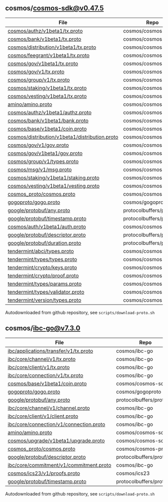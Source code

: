 ## cosmos/cosmos-sdk@v0.47.5
|File|Repo|Commit|Type|Code|
|--|--|--|--|--|
|[cosmos/authz/v1beta1/tx.proto](https://raw.githubusercontent.com/cosmos/cosmos-sdk/v0.47.5/proto/cosmos/authz/v1beta1/tx.proto)|cosmos/cosmos-sdk|v0.47.5|target|200|
|[cosmos/bank/v1beta1/tx.proto](https://raw.githubusercontent.com/cosmos/cosmos-sdk/v0.47.5/proto/cosmos/bank/v1beta1/tx.proto)|cosmos/cosmos-sdk|v0.47.5|target|200|
|[cosmos/distribution/v1beta1/tx.proto](https://raw.githubusercontent.com/cosmos/cosmos-sdk/v0.47.5/proto/cosmos/distribution/v1beta1/tx.proto)|cosmos/cosmos-sdk|v0.47.5|target|200|
|[cosmos/feegrant/v1beta1/tx.proto](https://raw.githubusercontent.com/cosmos/cosmos-sdk/v0.47.5/proto/cosmos/feegrant/v1beta1/tx.proto)|cosmos/cosmos-sdk|v0.47.5|target|200|
|[cosmos/gov/v1beta1/tx.proto](https://raw.githubusercontent.com/cosmos/cosmos-sdk/v0.47.5/proto/cosmos/gov/v1beta1/tx.proto)|cosmos/cosmos-sdk|v0.47.5|target|200|
|[cosmos/gov/v1/tx.proto](https://raw.githubusercontent.com/cosmos/cosmos-sdk/v0.47.5/proto/cosmos/gov/v1/tx.proto)|cosmos/cosmos-sdk|v0.47.5|target|200|
|[cosmos/group/v1/tx.proto](https://raw.githubusercontent.com/cosmos/cosmos-sdk/v0.47.5/proto/cosmos/group/v1/tx.proto)|cosmos/cosmos-sdk|v0.47.5|target|200|
|[cosmos/staking/v1beta1/tx.proto](https://raw.githubusercontent.com/cosmos/cosmos-sdk/v0.47.5/proto/cosmos/staking/v1beta1/tx.proto)|cosmos/cosmos-sdk|v0.47.5|target|200|
|[cosmos/vesting/v1beta1/tx.proto](https://raw.githubusercontent.com/cosmos/cosmos-sdk/v0.47.5/proto/cosmos/vesting/v1beta1/tx.proto)|cosmos/cosmos-sdk|v0.47.5|target|200|
|[amino/amino.proto](https://raw.githubusercontent.com/cosmos/cosmos-sdk/v0.47.5/proto/amino/amino.proto)|cosmos/cosmos-sdk|v0.47.5|dependency|200|
|[cosmos/authz/v1beta1/authz.proto](https://raw.githubusercontent.com/cosmos/cosmos-sdk/v0.47.5/proto/cosmos/authz/v1beta1/authz.proto)|cosmos/cosmos-sdk|v0.47.5|dependency|200|
|[cosmos/bank/v1beta1/bank.proto](https://raw.githubusercontent.com/cosmos/cosmos-sdk/v0.47.5/proto/cosmos/bank/v1beta1/bank.proto)|cosmos/cosmos-sdk|v0.47.5|dependency|200|
|[cosmos/base/v1beta1/coin.proto](https://raw.githubusercontent.com/cosmos/cosmos-sdk/v0.47.5/proto/cosmos/base/v1beta1/coin.proto)|cosmos/cosmos-sdk|v0.47.5|dependency|200|
|[cosmos/distribution/v1beta1/distribution.proto](https://raw.githubusercontent.com/cosmos/cosmos-sdk/v0.47.5/proto/cosmos/distribution/v1beta1/distribution.proto)|cosmos/cosmos-sdk|v0.47.5|dependency|200|
|[cosmos/gov/v1/gov.proto](https://raw.githubusercontent.com/cosmos/cosmos-sdk/v0.47.5/proto/cosmos/gov/v1/gov.proto)|cosmos/cosmos-sdk|v0.47.5|dependency|200|
|[cosmos/gov/v1beta1/gov.proto](https://raw.githubusercontent.com/cosmos/cosmos-sdk/v0.47.5/proto/cosmos/gov/v1beta1/gov.proto)|cosmos/cosmos-sdk|v0.47.5|dependency|200|
|[cosmos/group/v1/types.proto](https://raw.githubusercontent.com/cosmos/cosmos-sdk/v0.47.5/proto/cosmos/group/v1/types.proto)|cosmos/cosmos-sdk|v0.47.5|dependency|200|
|[cosmos/msg/v1/msg.proto](https://raw.githubusercontent.com/cosmos/cosmos-sdk/v0.47.5/proto/cosmos/msg/v1/msg.proto)|cosmos/cosmos-sdk|v0.47.5|dependency|200|
|[cosmos/staking/v1beta1/staking.proto](https://raw.githubusercontent.com/cosmos/cosmos-sdk/v0.47.5/proto/cosmos/staking/v1beta1/staking.proto)|cosmos/cosmos-sdk|v0.47.5|dependency|200|
|[cosmos/vesting/v1beta1/vesting.proto](https://raw.githubusercontent.com/cosmos/cosmos-sdk/v0.47.5/proto/cosmos/vesting/v1beta1/vesting.proto)|cosmos/cosmos-sdk|v0.47.5|dependency|200|
|[cosmos_proto/cosmos.proto](https://raw.githubusercontent.com/cosmos/cosmos-proto/3f5f5eb19538f5ff023e88461fb7ca890807f5e1/proto/cosmos_proto/cosmos.proto)|cosmos/cosmos-proto|3f5f5eb19538f5ff023e88461fb7ca890807f5e1|dependency|200|
|[gogoproto/gogo.proto](https://raw.githubusercontent.com/cosmos/gogoproto/c177fc4c5bdd7e216ccfb5c79757c85c7d16edcd/gogoproto/gogo.proto)|cosmos/gogoproto|c177fc4c5bdd7e216ccfb5c79757c85c7d16edcd|dependency|200|
|[google/protobuf/any.proto](https://raw.githubusercontent.com/protocolbuffers/protobuf/f85b3477a30f73bcfa92f218028ebe2be99355f5/src/google/protobuf/any.proto)|protocolbuffers/protobuf|f85b3477a30f73bcfa92f218028ebe2be99355f5|dependency|200|
|[google/protobuf/timestamp.proto](https://raw.githubusercontent.com/protocolbuffers/protobuf/f85b3477a30f73bcfa92f218028ebe2be99355f5/src/google/protobuf/timestamp.proto)|protocolbuffers/protobuf|f85b3477a30f73bcfa92f218028ebe2be99355f5|dependency|200|
|[cosmos/auth/v1beta1/auth.proto](https://raw.githubusercontent.com/cosmos/cosmos-sdk/v0.47.5/proto/cosmos/auth/v1beta1/auth.proto)|cosmos/cosmos-sdk|v0.47.5|dependency|200|
|[google/protobuf/descriptor.proto](https://raw.githubusercontent.com/protocolbuffers/protobuf/f85b3477a30f73bcfa92f218028ebe2be99355f5/src/google/protobuf/descriptor.proto)|protocolbuffers/protobuf|f85b3477a30f73bcfa92f218028ebe2be99355f5|dependency|200|
|[google/protobuf/duration.proto](https://raw.githubusercontent.com/protocolbuffers/protobuf/f85b3477a30f73bcfa92f218028ebe2be99355f5/src/google/protobuf/duration.proto)|protocolbuffers/protobuf|f85b3477a30f73bcfa92f218028ebe2be99355f5|dependency|200|
|[tendermint/abci/types.proto](https://raw.githubusercontent.com/cosmos/cosmos-sdk/v0.47.5/proto/tendermint/abci/types.proto)|cosmos/cosmos-sdk|v0.47.5|dependency|200|
|[tendermint/types/types.proto](https://raw.githubusercontent.com/cosmos/cosmos-sdk/v0.47.5/proto/tendermint/types/types.proto)|cosmos/cosmos-sdk|v0.47.5|dependency|200|
|[tendermint/crypto/keys.proto](https://raw.githubusercontent.com/cosmos/cosmos-sdk/v0.47.5/proto/tendermint/crypto/keys.proto)|cosmos/cosmos-sdk|v0.47.5|dependency|200|
|[tendermint/crypto/proof.proto](https://raw.githubusercontent.com/cosmos/cosmos-sdk/v0.47.5/proto/tendermint/crypto/proof.proto)|cosmos/cosmos-sdk|v0.47.5|dependency|200|
|[tendermint/types/params.proto](https://raw.githubusercontent.com/cosmos/cosmos-sdk/v0.47.5/proto/tendermint/types/params.proto)|cosmos/cosmos-sdk|v0.47.5|dependency|200|
|[tendermint/types/validator.proto](https://raw.githubusercontent.com/cosmos/cosmos-sdk/v0.47.5/proto/tendermint/types/validator.proto)|cosmos/cosmos-sdk|v0.47.5|dependency|200|
|[tendermint/version/types.proto](https://raw.githubusercontent.com/cosmos/cosmos-sdk/v0.47.5/proto/tendermint/version/types.proto)|cosmos/cosmos-sdk|v0.47.5|dependency|200|

Autodownloaded from github repository, see `scripts/download-proto.sh`

## cosmos/ibc-go@v7.3.0
|File|Repo|Commit|Type|Code|
|--|--|--|--|--|
|[ibc/applications/transfer/v1/tx.proto](https://raw.githubusercontent.com/cosmos/ibc-go/v7.3.0/proto/ibc/applications/transfer/v1/tx.proto)|cosmos/ibc-go|v7.3.0|target|200|
|[ibc/core/channel/v1/tx.proto](https://raw.githubusercontent.com/cosmos/ibc-go/v7.3.0/proto/ibc/core/channel/v1/tx.proto)|cosmos/ibc-go|v7.3.0|target|200|
|[ibc/core/client/v1/tx.proto](https://raw.githubusercontent.com/cosmos/ibc-go/v7.3.0/proto/ibc/core/client/v1/tx.proto)|cosmos/ibc-go|v7.3.0|target|200|
|[ibc/core/connection/v1/tx.proto](https://raw.githubusercontent.com/cosmos/ibc-go/v7.3.0/proto/ibc/core/connection/v1/tx.proto)|cosmos/ibc-go|v7.3.0|target|200|
|[cosmos/base/v1beta1/coin.proto](https://raw.githubusercontent.com/cosmos/cosmos-sdk/v0.47.5/proto/cosmos/base/v1beta1/coin.proto)|cosmos/cosmos-sdk|v0.47.5|dependency|200|
|[gogoproto/gogo.proto](https://raw.githubusercontent.com/cosmos/gogoproto/c177fc4c5bdd7e216ccfb5c79757c85c7d16edcd/gogoproto/gogo.proto)|cosmos/gogoproto|c177fc4c5bdd7e216ccfb5c79757c85c7d16edcd|dependency|200|
|[google/protobuf/any.proto](https://raw.githubusercontent.com/protocolbuffers/protobuf/f85b3477a30f73bcfa92f218028ebe2be99355f5/src/google/protobuf/any.proto)|protocolbuffers/protobuf|f85b3477a30f73bcfa92f218028ebe2be99355f5|dependency|200|
|[ibc/core/channel/v1/channel.proto](https://raw.githubusercontent.com/cosmos/ibc-go/v7.3.0/proto/ibc/core/channel/v1/channel.proto)|cosmos/ibc-go|v7.3.0|dependency|200|
|[ibc/core/client/v1/client.proto](https://raw.githubusercontent.com/cosmos/ibc-go/v7.3.0/proto/ibc/core/client/v1/client.proto)|cosmos/ibc-go|v7.3.0|dependency|200|
|[ibc/core/connection/v1/connection.proto](https://raw.githubusercontent.com/cosmos/ibc-go/v7.3.0/proto/ibc/core/connection/v1/connection.proto)|cosmos/ibc-go|v7.3.0|dependency|200|
|[amino/amino.proto](https://raw.githubusercontent.com/cosmos/cosmos-sdk/v0.47.5/proto/amino/amino.proto)|cosmos/cosmos-sdk|v0.47.5|dependency|200|
|[cosmos/upgrade/v1beta1/upgrade.proto](https://raw.githubusercontent.com/cosmos/cosmos-sdk/v0.47.5/proto/cosmos/upgrade/v1beta1/upgrade.proto)|cosmos/cosmos-sdk|v0.47.5|dependency|200|
|[cosmos_proto/cosmos.proto](https://raw.githubusercontent.com/cosmos/cosmos-proto/3f5f5eb19538f5ff023e88461fb7ca890807f5e1/proto/cosmos_proto/cosmos.proto)|cosmos/cosmos-proto|3f5f5eb19538f5ff023e88461fb7ca890807f5e1|dependency|200|
|[google/protobuf/descriptor.proto](https://raw.githubusercontent.com/protocolbuffers/protobuf/f85b3477a30f73bcfa92f218028ebe2be99355f5/src/google/protobuf/descriptor.proto)|protocolbuffers/protobuf|f85b3477a30f73bcfa92f218028ebe2be99355f5|dependency|200|
|[ibc/core/commitment/v1/commitment.proto](https://raw.githubusercontent.com/cosmos/ibc-go/v7.3.0/proto/ibc/core/commitment/v1/commitment.proto)|cosmos/ibc-go|v7.3.0|dependency|200|
|[cosmos/ics23/v1/proofs.proto](https://raw.githubusercontent.com/cosmos/ics23/e18fc4d127c3856023196c90ecaea2cdad79c151/proto/cosmos/ics23/v1/proofs.proto)|cosmos/ics23|e18fc4d127c3856023196c90ecaea2cdad79c151|dependency|200|
|[google/protobuf/timestamp.proto](https://raw.githubusercontent.com/protocolbuffers/protobuf/f85b3477a30f73bcfa92f218028ebe2be99355f5/src/google/protobuf/timestamp.proto)|protocolbuffers/protobuf|f85b3477a30f73bcfa92f218028ebe2be99355f5|dependency|200|

Autodownloaded from github repository, see `scripts/download-proto.sh`

